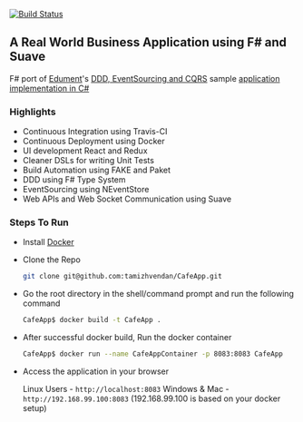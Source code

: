 [![Build Status](https://travis-ci.org/tamizhvendan/CafeApp.svg?branch=master)](https://travis-ci.org/tamizhvendan/CafeApp)

## A Real World Business Application using F# and Suave 

F# port of [Edument](http://www.edument.se/)'s [DDD, EventSourcing and CQRS](http://cqrs.nu/) sample [application implementation in C#](https://github.com/edumentab/cqrs-starter-kit/tree/master/sample-app)

### Highlights

* Continuous Integration using Travis-CI
* Continuous Deployment using Docker
* UI development React and Redux
* Cleaner DSLs for writing Unit Tests
* Build Automation using FAKE and Paket
* DDD using F# Type System
* EventSourcing using NEventStore
* Web APIs and Web Socket Communication using Suave

### Steps To Run

* Install [Docker](https://docs.docker.com/engine/installation/)
* Clone the Repo

  ```bash
  git clone git@github.com:tamizhvendan/CafeApp.git
  ```
* Go the root directory in the shell/command prompt and run the following command

  ```bash
  CafeApp$ docker build -t CafeApp .
  ```
* After successful docker build, Run the docker container

  ```bash
  CafeApp$ docker run --name CafeAppContainer -p 8083:8083 CafeApp
  ```
* Access the application in your browser

  Linux Users - `http://localhost:8083`
  Windows & Mac - `http://192.168.99.100:8083` (192.168.99.100 is based on your docker setup)

